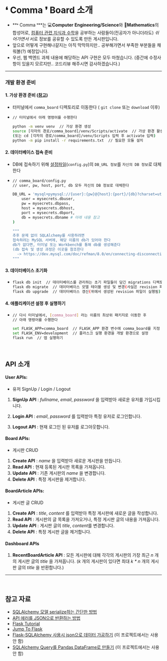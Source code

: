 # ❛ Comma ❜ Board 소개

- **❛ Comma ❜**는 💻**Computer** **Engineering/Science**와 📐**Mathematics**의 합성어로, <u>컴퓨터 관련 지식과 수학</u>을 공부하는 사람들이(전공자가 아니더라도) *쉬어가면서* 서로 정보를 공유할 수 있도록 만든 게시판입니다.
- 앞으로 어떻게 구현해나갈지는 아직 막막하지만.. 공부해가면서 부족한 부분들을 채워볼(?) 예정입니다.
- 우선, 웹 백엔드 과제 내용에 해당하는 API 구현은 모두 마쳤습니다. (중간에 수정사항이 있을지 모르지만.. 코드리뷰 해주시면 감사하겠습니다.)

---

### 개발 환경 준비

#### 1. 가상 환경 준비 ([참고](https://docs.python.org/ko/3/tutorial/venv.html))

- 터미널에서 `comma_board` 디렉토리로 이동한다 ( `git clone` 또는 `download` 이후)

- ```bash
  // 터미널에서 아래 명령어를 수행한다
  
  python -m venv venv  // 가상 환경 생성
  source [각자의 경로/comma_board]/venv/Scripts/activate  // 가상 환경 활성화
  (또는 cd [각자의 경로/comma_board]/venv/Scripts 입력 후 activate 입력)
  python -m pip install -r requirements.txt  // 필요한 모듈 설치
  ```

#### 2. 데이터베이스 접속 준비

- DB에 접속하기 위해 <u>설정파일</u>(`config.py`)의 `DB_URL 정보`를 `자신의 DB 정보`로 대체한다

- ```bash
  // comma_board/config.py
  // user, pw, host, port, db 모두 자신의 DB 정보로 대체한다 
  
  DB_URL = 'mysql+pymysql://{user}:{pw}@{host}:{port}/{db}?charset=utf8'.format(
      user = mysecrets.dbuser,
      pw = mysecrets.dbpass,
      host = mysecrets.dbhost,
      port = mysecrets.dbport,
      db = mysecrets.dbname # 아래 내용 참고 
  )
  
  """
  추후 문제 없이 SQLAlchemy를 사용하려면 
  접속하려는 MySQL 서버에, 해당 이름의 db가 있어야 한다
  db가 없다면, 터미널 또는 Workbench를 통해 db를 생성해준다
  (db 접속 및 생성 과정은 이곳을 참조한다
  	-> https://dev.mysql.com/doc/refman/8.0/en/connecting-disconnecting.html)
  """
  ```

#### 3. 데이터베이스 초기화

- ```bash
  flask db init  // 데이터베이스를 관리하는 초기 파일들이 담긴 migrations 디렉토리 생성
  flask db migrate  // 데이터베이스 모델 테이블 생성 및 변경(사실은 revision 파일이 생성됨)
  flask db upgrade  // 데이터베이스 갱신(위에서 생성된 revision 파일이 실행됨)
  ```

#### 4. 애플리케이션 설정 후 실행하기

- ```bash
  // 다시 터미널에서, [comma_board] 라는 이름의 최상위 패키지로 이동한 후
  // 아래 명령어를 수행한다
  
  set FLASK_APP=comma_board  // FLASK_APP 환경 변수에 comma_board를 지정
  set FLASK_ENV=development  // 플라스크 실행 환경을 개발 환경으로 설정
  flask run  // 앱 실행하기
  ```

<br>

## API 소개

#### User APIs: 

- 유저 SignUp / Login / Logout

1. **SignUp API** : *fullname*, *email*, *password* 을 입력받아 새로운 유저를 가입시킵니다.

2. **Login API** : *email*, *password* 를 입력받아 특정 유저로 로그인합니다.

3. **Logout API** : 현재 로그인 된 유저를 로그아웃합니다.

#### Board APIs:  

- 게시판 CRUD

1. **Create API** : *name* 을 입력받아 새로운 게시판을 만듭니다.
2. **Read API** : 현재 등록된 게시판 목록을 가져옵니다.
3. **Update API** : 기존 게시판의 *name* 을 변경합니다.
4. **Delete API** : 특정 게시판을 제거합니다.

#### BoardArticle APIs:  

- 게시판 글 CRUD

1. **Create API** : *title*, *content* 를 입력받아 특정 게시판에 새로운 글을 작성합니다.
2. **Read API** : 게시판의 글 목록을 가져오거나, 특정 게시판 글의 내용을 가져옵니다.
3. **Update API** : 게시판 글의 *title*, *content*를 변경합니다.
4. **Delete API** : 특정 게시판 글을 제거합니다.

#### Dashboard APIs

1. **RecentBoardArticle API** : 모든 게시판에 대해 각각의 게시판의 가장 최근 *n* 개의 게시판 글의 *title* 을 가져옵니다. (*k* 개의 게시판이 있다면 최대 *k \* n* 개의 게시판 글의 *title* 을 반환합니다.)

---

<br>

## 참고 자료

- [SQLAlchemy 모델 serialize하는 간단한 방법](https://www.kite.com/blog/python/flask-restful-api-tutorial/) 
- [API 에러를 JSON으로 반환하는 방법](https://flask.palletsprojects.com/en/1.1.x/patterns/errorpages/#returning-api-errors-as-json)
- [Flask Tutorial](https://flask.palletsprojects.com/en/1.1.x/tutorial/)
- [Jump To Flask](https://wikidocs.net/book/4542)
- [Flask-SQLAlchemy 사용시 json으로 데이터 가공하기](https://blog.naver.com/PostView.nhn?blogId=varkiry05&logNo=221485216965&categoryNo=107&parentCategoryNo=0&viewDate=&currentPage=1&postListTopCurrentPage=1&from=search) (이 프로젝트에서는 사용 안 함)
- [SQLAlchemy Query를 Pandas DataFrame로 만들기](https://beomi.github.io/2017/10/21/SQLAlchemy-Query-to-Pandas-DataFrame/) (이 프로젝트에서는 사용 안 함)